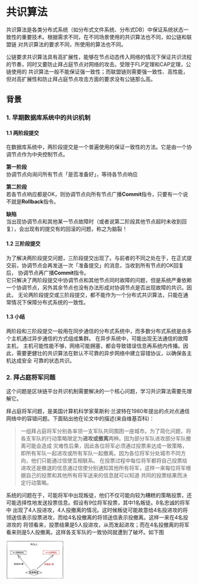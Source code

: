 # 共识算法

共识算法是各类分布式系统（如分布式文件系统、分布式DB）中保证系统状态一致性的重要技术。根据需求不同，在不同场景使用的共识算法也不同，如公链和联盟链
对共识算法的要求不同，所使用的算法也不同。

公链要求共识算法具有高扩展性，能够在节点动态传入网络的情况下保证共识流程的节奏，同时又要防止拜占庭节点对网络的攻击。受限于FLP定理和CAP定理，公链使用的
共识算法一般不能保证强一致性；而联盟链则需要强一致性、高性能，但对高扩展性和防止拜占庭节点攻击方面的要求没有公链那么高。

## 背景

### 1. 早期数据库系统中的共识机制

#### 1.1 两阶段提交
在数据库系统中，两阶段提交是一个普遍使用的保证一致性的方法。它是由一个协调节点作为中央控制节点。

**第一阶段**  
协调节点向询问所有节点「是否准备好」，等待各节点响应

**第二阶段**  
若各节点响应都是OK，则协调节点向所有节点广播**Commit**指令，只要有一个说不就是**Rollback**指令。

**缺陷**  
当出现协调节点和其他某一节点故障时（或者说第二阶段其他节点超时未收到回复），会出现有的提交有的回滚的问题，称之为脑裂！

#### 1.2 三阶段提交
为了解决两阶段提交问题，三阶段提交出现了。与前者的不同之处在于，在正式提交前，协调节点会再发送一次「准备提交」的消息，当收到所有节点的OK回复后，
协调节点再广播**Commit**指令。  
它只解决了两阶段提交中协调节点和其他节点同时故障的问题，但是系统严重依赖一个协调节点，另外其余节点也没有办法形成对协调节点是否出现故障的共识。因此，
无论两阶段提交或三阶段提交，都不能作为一个分布式共识算法，只能在通常情况下保障分布式系统的一致性。

#### 1.3 小结
两阶段和三阶段提交一般用在同步通信的分布式系统中，而多数分布式系统是由多个主机通过异步通信的方式组成集群。 在异步系统中，可能出现无法通信的故障主机，
主机可能性能不够，网络可能拥塞，都会导致错误信息再系统内传播。因此，需要更健壮的共识算法在默认不可靠的异步网络中建立容错协议，以确保各主机达成安全
可靠的状态共识。

### 2. 拜占庭将军问题
这个问题是区块链平台共识机制需要解决的一个核心问题，学习共识算法需要先理解它。  

拜占庭将军问题，是美国计算机科学家莱斯利·兰波特在1980年提出的点对点通信网络中的容错问题。下面贴出他在论文中的描述(来自维基百科)：
>一组拜占庭将军分别各率领一支军队共同围困一座城市。为了简化问题，将各支军队的行动策略限定为**进攻或撤离**两种。因为部分军队进攻部分军队撤离可能会造成
> 灾难性后果，因此各位将军必须通过投票来达成一致策略，即所有军队一起进攻或所有军队一起撤离。因为各位将军分处城市不同方向，他们只能通过信使互相联系。
> 在投票过程中每位将军都将自己投票给进攻还是撤退的信息通过信使分别通知其他所有将军，这样一来每位将军根据自己的投票和其他所有将军送来的信息就可以知道
> 共同的投票结果而决定行动策略。

系统的问题在于，可能将军中出现叛徒，他们不仅可能向较为糟糕的策略投票，还可能选择性地发送投票信息。假设有9位将军投票，其中1名叛徒。8名忠诚的将军中
出现了4人投进攻，4人投撤离的情况。这时候叛徒可能故意给4名投进攻的将领送信表示投票进攻，而给4名投撤离的将领送信表示投撤离。这样一来在4名投进攻的
将领看来，投票结果是5人投进攻，从而发起进攻；而在4名投撤离的将军看来则是5人投撤离。这样各支军队的一致协同就遭到了破坏。如下图

<img src="./images/baizhanting_problem.jpg" style="zoom: 20%">

